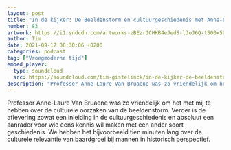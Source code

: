 ```yaml
---
layout: post
title: "In de kijker: De Beeldenstorm en cultuurgeschiedenis met Anne-Laure Van Bruaene"
number: 83
artwork: https://i1.sndcdn.com/artworks-zBEzrJCHKB4eJedS-lJoJ6Q-t500x500.jpg
author: Tim
date: 2021-09-17 08:30:06 +0200
categories: podcast
tag: ["Vroegmoderne tijd"]
embed_player:
  type: soundcloud
  src: https://soundcloud.com/tim-gistelinck/in-de-kijker-de-beeldenstorm-en-cultuurgeschiedenis-met-anne-laure-van-bruaene
description: "Professor Anne-Laure Van Bruaene was zo vriendelijk om het met mij te hebben over de culturele oorzaken van de beeldenstorm."
---
```

Professor Anne-Laure Van Bruaene was zo vriendelijk om het met mij te hebben over de culturele oorzaken van de beeldenstorm. Verder is de aflevering zowat een inleiding in de cultuurgeschiedenis en absoluut een aanrader voor wie eens kennis wil maken met een ander soort geschiedenis. We hebben het bijvoorbeeld tien minuten lang over de culturele relevantie van baardgroei bij mannen in historisch perspectief.